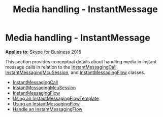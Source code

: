 ﻿---
description: Learn all about the conceptual details for handling media in instant message calls. 
title: Media handling - InstantMessage
TOCTitle: Media handling - InstantMessage
ms:assetid: 2b5fca4a-e057-4e94-8c06-c769a7de75ee
ms:mtpsurl: https://msdn.microsoft.com/library/Dn466024(v=office.16)
ms:contentKeyID: 65239958
ms.date: 07/27/2015
mtps_version: v=office.16
---

# Media handling - InstantMessage

**Applies to**: Skype for Business 2015

This section provides conceptual details about handling media in instant message calls in relation to the [InstantMessagingCall](https://msdn.microsoft.com/library/hh161841\(v=office.16\)), [InstantMessagingMcuSession](https://msdn.microsoft.com/library/hh382004\(v=office.16\)), and [InstantMessagingFlow](/dotnet/api/microsoft.rtc.collaboration.instantmessagingflow?) classes.

- [InstantMessagingCall](instantmessagingcall.md)
- [InstantMessagingMcuSession](instantmessagingmcusession.md)
- [InstantMessagingFlow](instantmessagingflow.md)
- [Using an InstantMessagingFlowTemplate](using-an-instantmessagingflowtemplate.md)
- [Using an InstantMessagingFlow](using-an-instantmessagingflow.md)
- [Handle an InstantMessagingFlow](handle-an-instantmessagingflow.md)

